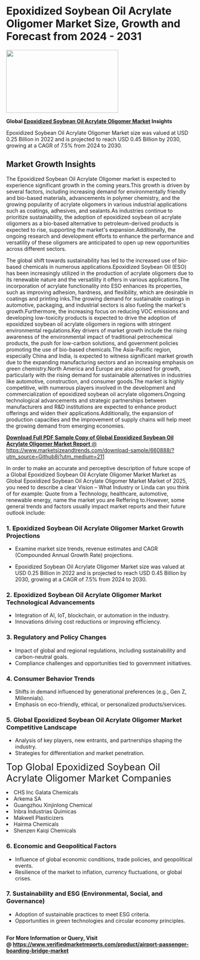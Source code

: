 <H1>Epoxidized Soybean Oil Acrylate Oligomer Market Size, Growth and Forecast from 2024 - 2031</H1><img class="aligncenter size-medium wp-image-584254" src="https://thirdeyenews.in/wp-content/uploads/2024/09/Global-Market-Research-300x168.jpeg" alt="" width="300" height="168" /><p><strong>Global&nbsp;<a href="https://www.marketsizeandtrends.com/download-sample/660888/?utm_source=Github8j?utm_medium=211">Epoxidized Soybean Oil Acrylate Oligomer Market</a> Insights</strong></p><p>Epoxidized Soybean Oil Acrylate Oligomer Market size was valued at USD 0.25 Billion in 2022 and is projected to reach USD 0.45 Billion by 2030, growing at a CAGR of 7.5% from 2024 to 2030.</p><p><h2>Market Growth Insights</h2> <p>The Epoxidized Soybean Oil Acrylate Oligomer market is expected to experience significant growth in the coming years.This growth is driven by several factors, including increasing demand for environmentally friendly and bio-based materials, advancements in polymer chemistry, and the growing popularity of acrylate oligomers in various industrial applications such as coatings, adhesives, and sealants.As industries continue to prioritize sustainability, the adoption of epoxidized soybean oil acrylate oligomers as a bio-based alternative to petroleum-derived products is expected to rise, supporting the market's expansion.Additionally, the ongoing research and development efforts to enhance the performance and versatility of these oligomers are anticipated to open up new opportunities across different sectors.</p> <p><a href="#"></a></p> <p>The global shift towards sustainability has led to the increased use of bio-based chemicals in numerous applications.Epoxidized Soybean Oil (ESO) has been increasingly utilized in the production of acrylate oligomers due to its renewable nature and the versatility it offers in various applications.The incorporation of acrylate functionality into ESO enhances its properties, such as improving adhesion, hardness, and flexibility, which are desirable in coatings and printing inks.The growing demand for sustainable coatings in automotive, packaging, and industrial sectors is also fueling the market's growth.Furthermore, the increasing focus on reducing VOC emissions and developing low-toxicity products is expected to drive the adoption of epoxidized soybean oil acrylate oligomers in regions with stringent environmental regulations.Key drivers of market growth include the rising awareness of the environmental impact of traditional petrochemical products, the push for low-carbon solutions, and government policies promoting the use of bio-based chemicals.The Asia-Pacific region, especially China and India, is expected to witness significant market growth due to the expanding manufacturing sectors and an increasing emphasis on green chemistry.North America and Europe are also poised for growth, particularly with the rising demand for sustainable alternatives in industries like automotive, construction, and consumer goods.The market is highly competitive, with numerous players involved in the development and commercialization of epoxidized soybean oil acrylate oligomers.Ongoing technological advancements and strategic partnerships between manufacturers and R&D institutions are expected to enhance product offerings and widen their applications.Additionally, the expansion of production capacities and the improvement of supply chains will help meet the growing demand from emerging economies.<p><a href="#"></p><p><span class=""><strong>Download Full PDF Sample Copy of Global Epoxidized Soybean Oil Acrylate Oligomer Market Report</strong> @ <a href="https://www.marketsizeandtrends.com/download-sample/660888/?utm_source=Github8j?utm_medium=211" target="_blank">https://www.marketsizeandtrends.com/download-sample/660888/?utm_source=Github8j?utm_medium=211</a></span></p><p>In order to make an accurate and perceptive description of future scope of a Global&nbsp;Epoxidized Soybean Oil Acrylate Oligomer Market Market as Global&nbsp;Epoxidized Soybean Oil Acrylate Oligomer Market Market of 2025, you need to describe a clear Vision &ndash; What Industry or Linda can you think of for example: Quote from a Technology, healthcare, automotive, renewable energy, name the market you are Reffering to.However, some general trends and factors usually impact market reports and their future outlook include:</p><h3>1.&nbsp;<strong>Epoxidized Soybean Oil Acrylate Oligomer Market Growth Projections</strong></h3><ul><li>Examine market size trends, revenue estimates and CAGR (Compounded Annual Growth Rate) projections.</li><li><p>Epoxidized Soybean Oil Acrylate Oligomer Market size was valued at USD 0.25 Billion in 2022 and is projected to reach USD 0.45 Billion by 2030, growing at a CAGR of 7.5% from 2024 to 2030.</p></li></ul><h3>2.&nbsp;<strong>Epoxidized Soybean Oil Acrylate Oligomer Market Technological Advancements</strong></h3><ul><li>Integration of AI, IoT, blockchain, or automation in the industry.</li><li>Innovations driving cost reductions or improving efficiency.</li></ul><h3>3.&nbsp;<strong>Regulatory and Policy Changes</strong></h3><ul><li>Impact of global and regional regulations, including sustainability and carbon-neutral goals.</li><li>Compliance challenges and opportunities tied to government initiatives.</li></ul><h3>4.&nbsp;<strong>Consumer Behavior Trends</strong></h3><ul><li>Shifts in demand influenced by generational preferences (e.g., Gen Z, Millennials).</li><li>Emphasis on eco-friendly, ethical, or personalized products/services.</li></ul><h3>5.&nbsp;<strong>Global Epoxidized Soybean Oil Acrylate Oligomer Market Competitive Landscape</strong></h3><ul><li>Analysis of key players, new entrants, and partnerships shaping the industry.</li><li>Strategies for differentiation and market penetration.</li></ul><p data-pm-slice="1 1 []"><span style="color: inherit; font-family: inherit; font-size: 25px;">Top Global Epoxidized Soybean Oil Acrylate Oligomer Market Companies</span></p><div class="" data-test-id=""><p><li>CHS Inc Galata Chemicals</li><li> Arkema SA</li><li> Guangzhou Xinjinlong Chemical</li><li> Inbra Industrias Quimicas</li><li> Makwell Plasticizers</li><li> Hairma Chemicals</li><li> Shenzen Kaiqi Chemicals</li></p></div><h3>6.&nbsp;<strong>Economic and Geopolitical Factors</strong></h3><ul><li>Influence of global economic conditions, trade policies, and geopolitical events.</li><li>Resilience of the market to inflation, currency fluctuations, or global crises.</li></ul><h3>7.&nbsp;<strong>Sustainability and ESG (Environmental, Social, and Governance)</strong></h3><ul><li>Adoption of sustainable practices to meet ESG criteria.</li><li>Opportunities in green technologies and circular economy principles.</li></ul><h2><strong style="font-size: 14px;">For More Information or Query, Visit @&nbsp;</strong><a style="background-color: #ffffff; font-size: 14px;" href="https://www.marketsizeandtrends.com/report/epoxidized-soybean-oil-acrylate-oligomer-market/" target="_blank">https://www.verifiedmarketreports.com/product/airport-passenger-boarding-bridge-market</a></h2>